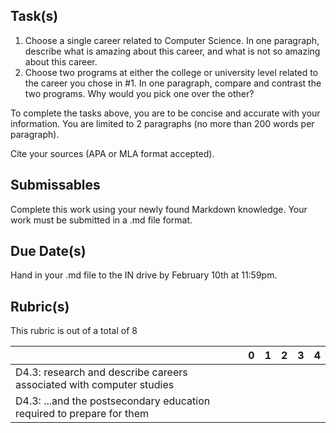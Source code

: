 Task(s)
-------
1. Choose a single career related to Computer Science.  In one paragraph, describe what is amazing about this career, and what is not so amazing about this career.
2. Choose two programs at either the college or university level related to the career you chose in #1.  In one paragraph, compare and contrast the two programs.  Why would you pick one over the other?

To complete the tasks above, you are to be concise and accurate with your information.  You are limited to 2 paragraphs (no more than 200 words per paragraph).

Cite your sources (APA or MLA format accepted).

Submissables
------------
Complete this work using your newly found Markdown knowledge.  Your work must be submitted in a .md file format.

Due Date(s)
----------
Hand in your .md file to the IN drive by February 10th at 11:59pm.


Rubric(s)
---------
This rubric is out of a total of 8

| | 0 | 1 | 2 | 3 | 4 |
|---| --- | --- | --- | --- | --- |
|D4.3: research and describe careers associated with computer studies | | | | | |
|D4.3: ...and the postsecondary education required to prepare for them | | | | | |
